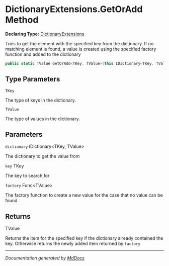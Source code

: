 # DictionaryExtensions.GetOrAdd Method

**Declaring Type:** [DictionaryExtensions](../Type.md)

Tries to get the element with the specified key from the dictionary. If no matching element is found, a value is created using the specified factory function and added to the dictionary

```csharp
public static TValue GetOrAdd<TKey, TValue>(this IDictionary<TKey, TValue> dictionary, TKey key, Func<TValue> factory);
```

## Type Parameters

`TKey`

The type of keys in the dictionary.

`TValue`

The type of values in the dictionary.

## Parameters

`dictionary`  IDictionary\<TKey, TValue\>

The dictionary to get the value from

`key`  TKey

The key to search for

`factory`  Func\<TValue\>

The factory function to create a new value for the case that no value can be found

## Returns

TValue

Returns the item for the specified key if the dictionary already contained the key. Otherwise returns the newly added item returned by `factory`

___

*Documentation generated by [MdDocs](https://github.com/ap0llo/mddocs)*
